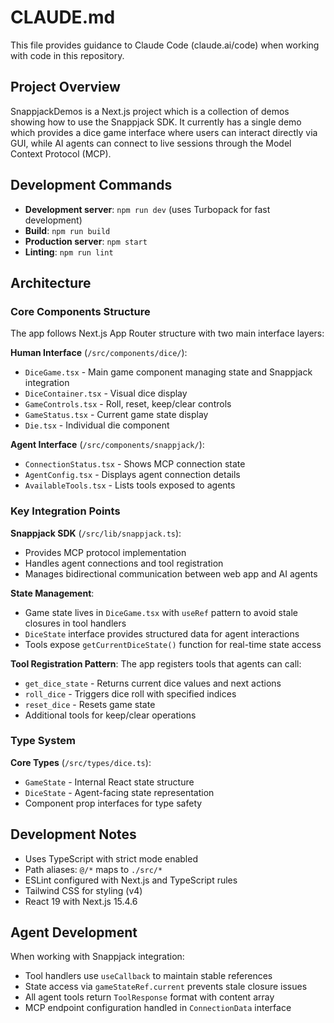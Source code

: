 # CLAUDE.md

This file provides guidance to Claude Code (claude.ai/code) when working with code in this repository.

## Project Overview

SnappjackDemos is a Next.js project which is a collection of demos showing how to use the Snappjack SDK. It currently has a single demo which provides a dice game interface where users can interact directly via GUI, while AI agents can connect to live sessions through the Model Context Protocol (MCP).

## Development Commands

- **Development server**: `npm run dev` (uses Turbopack for fast development)
- **Build**: `npm run build`
- **Production server**: `npm start`
- **Linting**: `npm run lint`

## Architecture

### Core Components Structure

The app follows Next.js App Router structure with two main interface layers:

**Human Interface** (`/src/components/dice/`):
- `DiceGame.tsx` - Main game component managing state and Snappjack integration
- `DiceContainer.tsx` - Visual dice display
- `GameControls.tsx` - Roll, reset, keep/clear controls
- `GameStatus.tsx` - Current game state display
- `Die.tsx` - Individual die component

**Agent Interface** (`/src/components/snappjack/`):
- `ConnectionStatus.tsx` - Shows MCP connection state
- `AgentConfig.tsx` - Displays agent connection details
- `AvailableTools.tsx` - Lists tools exposed to agents

### Key Integration Points

**Snappjack SDK** (`/src/lib/snappjack.ts`):
- Provides MCP protocol implementation
- Handles agent connections and tool registration
- Manages bidirectional communication between web app and AI agents

**State Management**:
- Game state lives in `DiceGame.tsx` with `useRef` pattern to avoid stale closures in tool handlers
- `DiceState` interface provides structured data for agent interactions
- Tools expose `getCurrentDiceState()` function for real-time state access

**Tool Registration Pattern**:
The app registers tools that agents can call:
- `get_dice_state` - Returns current dice values and next actions
- `roll_dice` - Triggers dice roll with specified indices
- `reset_dice` - Resets game state
- Additional tools for keep/clear operations

### Type System

**Core Types** (`/src/types/dice.ts`):
- `GameState` - Internal React state structure
- `DiceState` - Agent-facing state representation
- Component prop interfaces for type safety

## Development Notes

- Uses TypeScript with strict mode enabled
- Path aliases: `@/*` maps to `./src/*`
- ESLint configured with Next.js and TypeScript rules
- Tailwind CSS for styling (v4)
- React 19 with Next.js 15.4.6

## Agent Development

When working with Snappjack integration:
- Tool handlers use `useCallback` to maintain stable references
- State access via `gameStateRef.current` prevents stale closure issues  
- All agent tools return `ToolResponse` format with content array
- MCP endpoint configuration handled in `ConnectionData` interface